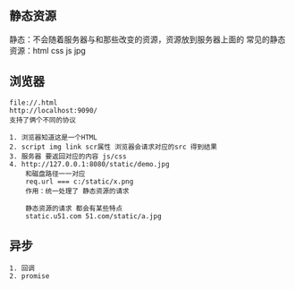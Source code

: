 ## 静态资源
静态：不会随着服务器与和那些改变的资源，资源放到服务器上面的
    常见的静态资源：html css js jpg

## 浏览器
    file://.html
    http://localhost:9090/
    支持了俩个不同的协议
    
    1. 浏览器知道这是一个HTML
    2. script img link scr属性 浏览器会请求对应的src 得到结果
    3. 服务器 要返回对应的内容 js/css
    4. http://127.0.0.1:8080/static/demo.jpg 
        和磁盘路径一一对应
        req.url === c:/static/x.png
        作用：统一处理了 静态资源的请求
        
        静态资源的请求 都会有某些特点
        static.u51.com 51.com/static/a.jpg

## 异步
    1. 回调
    2. promise 